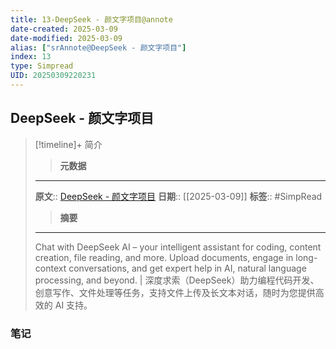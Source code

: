 ```yaml
---
title: 13-DeepSeek - 颜文字项目@annote
date-created: 2025-03-09
date-modified: 2025-03-09
alias: ["srAnnote@DeepSeek - 颜文字项目"]
index: 13
type: Simpread
UID: 20250309220231
---
```


## DeepSeek - 颜文字项目

> [!timeline]+ 简介
>
> > **元数据**
>
> ---
> **原文**:: [DeepSeek - 颜文字项目](https://chat.deepseek.com/a/chat/s/1c5d893b-57c2-4847-bd48-1e563a986d2b)
> **日期**:: [[2025-03-09]]
> **标签**:: #SimpRead
>
> > **摘要**
>
> ---
> Chat with DeepSeek AI – your intelligent assistant for coding, content creation, file reading, and more. Upload documents, engage in long-context conversations, and get expert help in AI, natural language processing, and beyond. | 深度求索（DeepSeek）助力编程代码开发、创意写作、文件处理等任务，支持文件上传及长文本对话，随时为您提供高效的 AI 支持。

### 笔记
